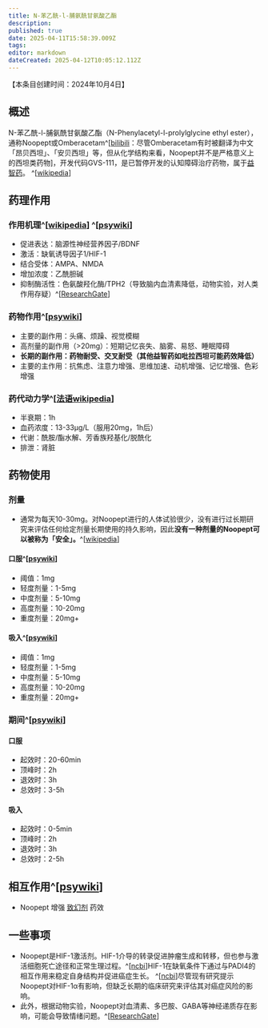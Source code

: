 ```yaml
---
title: N-苯乙酰-l-脯氨酰甘氨酸乙酯
description: 
published: true
date: 2025-04-11T15:58:39.009Z
tags: 
editor: markdown
dateCreated: 2025-04-12T10:05:12.112Z
---
```


【本条目创建时间：2024年10月4日】
## 概述
N-苯乙酰-l-脯氨酰甘氨酸乙酯（N-Phenylacetyl-l-prolylglycine ethyl ester），通称Noopept或Omberacetam^[[bilibili](https://www.bilibili.com/video/BV1G1421t7WV/)：尽管Omberacetam有时被翻译为中文「昂贝西坦」、「安贝西坦」等，但从化学结构来看，Noopept并不是严格意义上的西坦类药物]，开发代码GVS-111，是已暂停开发的认知障碍治疗药物，属于[益智药](/drugs_meta/益智药.md)。 ^[[wikipedia](https://en.wikipedia.org/wiki/N-Phenylacetyl-L-prolylglycine_ethyl_ester)]
## 药理作用
### 作用机理^[[wikipedia](https://en.wikipedia.org/wiki/N-Phenylacetyl-L-prolylglycine_ethyl_ester)] ^[[psywiki](https://m.psychonautwiki.org/w/index.php?title=Omberacetam&_=)]
- 促进表达：脑源性神经营养因子/BDNF
- 激活：缺氧诱导因子1/HIF-1
- 结合受体：AMPA、NMDA
- 增加浓度：乙酰胆碱
- 抑制酶活性：色氨酸羟化酶/TPH2（导致脑内血清素降低，动物实验，对人类作用存疑）^[[ResearchGate](https://www.researchgate.net/publication/362085934_The_Effect_of_Noopept_on_the_Content_of_Monoamines_and_Their_Metabolites_and_Neurotransmitter_Amino_Acids_in_the_Brain_Structures_of_BALBc_and_C57BL6_Mice_A_Comparative_Study)]
### 药物作用^[[psywiki](https://m.psychonautwiki.org/w/index.php?title=Omberacetam&_=)]
- 主要的副作用：头痛、烦躁、视觉模糊
- 高剂量的副作用（>20mg）：短期记忆丧失、脑雾、易怒、睡眠障碍
- **长期的副作用：药物耐受、交叉耐受（其他益智药如吡拉西坦可能药效降低）**
- 主要的主作用：抗焦虑、注意力增强、思维加速、动机增强、记忆增强、色彩增强
### 药代动力学^[[法语wikipedia](https://fr.wikipedia.org/wiki/Noopept)]
- 半衰期：1h
- 血药浓度：13-33µg/L（服用20mg，1h后）
- 代谢：酰胺/酯水解、芳香族羟基化/脱酰化
- 排泄：肾脏
## 药物使用
### 剂量
- 通常为每天10-30mg。对Noopept进行的人体试验很少，没有进行过长期研究来评估任何给定剂量长期使用的持久影响，因此**没有一种剂量的Noopept可以被称为「安全」。**^[[wikipedia](https://en.wikipedia.org/wiki/N-Phenylacetyl-L-prolylglycine_ethyl_ester)]
#### 口服^[[psywiki](https://m.psychonautwiki.org/w/index.php?title=Omberacetam&_=)]
- 阈值：1mg
- 轻度剂量：1-5mg
- 中度剂量：5-10mg
- 高度剂量：10-20mg
- 重度剂量：20mg+
#### 吸入^[[psywiki](https://m.psychonautwiki.org/w/index.php?title=Omberacetam&_=)]
- 阈值：1mg
- 轻度剂量：1-5mg
- 中度剂量：5-10mg
- 高度剂量：10-20mg
- 重度剂量：20mg+
### 期间^[[psywiki](https://m.psychonautwiki.org/w/index.php?title=Omberacetam&_=)]
#### 口服
- 起效时：20-60min
- 顶峰时：2h
- 退效时：3h
- 总效时：3-5h
#### 吸入
- 起效时：0-5min
- 顶峰时：2h
- 退效时：3h
- 总效时：2-5h
## 相互作用^[[psywiki](https://m.psychonautwiki.org/w/index.php?title=Omberacetam&_=)]
- Noopept 增强 [致幻剂](/t/致幻剂) 药效
## 一些事项
- Noopept是HIF-1激活剂。HIF-1介导的转录促进肿瘤生成和转移，但也参与激活细胞死亡途径和正常生理过程。^[[ncbi](https://www.ncbi.nlm.nih.gov/geo/query/acc.cgi?acc=GSE7835)]HIF-1在缺氧条件下通过与PADI4的相互作用来稳定自身结构并促进癌症生长。 ^[[ncbi](https://www.ncbi.nlm.nih.gov/geo/query/acc.cgi?acc=GSE233772)]尽管现有研究提示Noopept对HIF-1α有影响，但缺乏长期的临床研究来评估其对癌症风险的影响。
- 此外，根据动物实验，Noopept对血清素、多巴胺、GABA等神经递质存在影响，可能会导致情绪问题。^[[ResearchGate](https://www.researchgate.net/publication/362085934_The_Effect_of_Noopept_on_the_Content_of_Monoamines_and_Their_Metabolites_and_Neurotransmitter_Amino_Acids_in_the_Brain_Structures_of_BALBc_and_C57BL6_Mice_A_Comparative_Study)]

